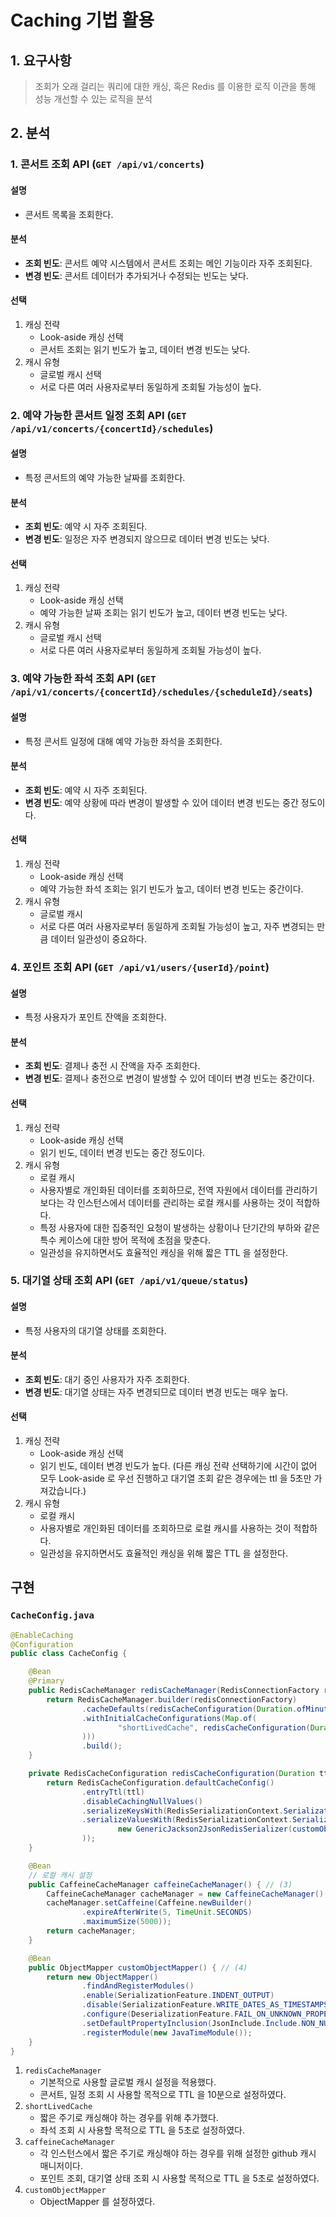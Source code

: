 # Caching 기법 활용

## 1. 요구사항
> 조회가 오래 걸리는 쿼리에 대한 캐싱, 혹은 Redis 를 이용한 로직 이관을 통해 성능 개선할 수 있는 로직을 분석   

## 2. 분석
### 1. 콘서트 조회 API (`GET /api/v1/concerts`)
#### 설명
- 콘서트 목록을 조회한다.

#### 분석
- **조회 빈도**: 콘서트 예약 시스템에서 콘서트 조회는 메인 기능이라 자주 조회된다.
- **변경 빈도**: 콘서트 데이터가 추가되거나 수정되는 빈도는 낮다.

#### 선택
1. 캐싱 전략
   - Look-aside 캐싱 선택
   - 콘서트 조회는 읽기 빈도가 높고, 데이터 변경 빈도는 낮다.
2. 캐시 유형
    - 글로벌 캐시 선택
    - 서로 다른 여러 사용자로부터 동일하게 조회될 가능성이 높다.

### 2. 예약 가능한 콘서트 일정 조회 API (`GET /api/v1/concerts/{concertId}/schedules`)
#### 설명
- 특정 콘서트의 예약 가능한 날짜를 조회한다.

#### 분석
- **조회 빈도**: 예약 시 자주 조회된다.
- **변경 빈도**: 일정은 자주 변경되지 않으므로 데이터 변경 빈도는 낮다.

#### 선택
1. 캐싱 전략
   - Look-aside 캐싱 선택
   - 예약 가능한 날짜 조회는 읽기 빈도가 높고, 데이터 변경 빈도는 낮다.
2. 캐시 유형
    - 글로벌 캐시 선택
    - 서로 다른 여러 사용자로부터 동일하게 조회될 가능성이 높다.

### 3. 예약 가능한 좌석 조회 API (`GET /api/v1/concerts/{concertId}/schedules/{scheduleId}/seats`)
#### 설명
- 특정 콘서트 일정에 대해 예약 가능한 좌석을 조회한다.

#### 분석
- **조회 빈도**: 예약 시 자주 조회된다.
- **변경 빈도**: 예약 상황에 따라 변경이 발생할 수 있어 데이터 변경 빈도는 중간 정도이다.

#### 선택
1. 캐싱 전략
   - Look-aside 캐싱 선택
   - 예약 가능한 좌석 조회는 읽기 빈도가 높고, 데이터 변경 빈도는 중간이다.
2. 캐시 유형
    - 글로벌 캐시
    - 서로 다른 여러 사용자로부터 동일하게 조회될 가능성이 높고, 자주 변경되는 만큼 데이터 일관성이 중요하다.

### 4. 포인트 조회 API (`GET /api/v1/users/{userId}/point`)
#### 설명
- 특정 사용자가 포인트 잔액을 조회한다.

#### 분석
- **조회 빈도**: 결제나 충전 시 잔액을 자주 조회한다.
- **변경 빈도**: 결제나 충전으로 변경이 발생할 수 있어 데이터 변경 빈도는 중간이다.

#### 선택
1. 캐싱 전략
   - Look-aside 캐싱 선택
   - 읽기 빈도, 데이터 변경 빈도는 중간 정도이다.
2. 캐시 유형
    - 로컬 캐시
    - 사용자별로 개인화된 데이터를 조회하므로, 전역 자원에서 데이터를 관리하기보다는 각 인스턴스에서 데이터를 관리하는 로컬 캐시를 사용하는 것이 적합하다.
    - 특정 사용자에 대한 집중적인 요청이 발생하는 상황이나 단기간의 부하와 같은 특수 케이스에 대한 방어 목적에 초점을 맞춘다.
    - 일관성을 유지하면서도 효율적인 캐싱을 위해 짧은 TTL 을 설정한다.

### 5. 대기열 상태 조회 API (`GET /api/v1/queue/status`)
#### 설명
- 특정 사용자의 대기열 상태를 조회한다.

#### 분석
- **조회 빈도**: 대기 중인 사용자가 자주 조회한다.
- **변경 빈도**: 대기열 상태는 자주 변경되므로 데이터 변경 빈도는 매우 높다.

#### 선택
1. 캐싱 전략
   - Look-aside 캐싱 선택
   - 읽기 빈도, 데이터 변경 빈도가 높다. (다른 캐싱 전략 선택하기에 시간이 없어 모두 Look-aside 로 우선 진행하고 대기열 조회 같은 경우에는 ttl 을 5초만 가져갔습니다.)
2. 캐시 유형
    - 로컬 캐시
    - 사용자별로 개인화된 데이터를 조회하므로 로컬 캐시를 사용하는 것이 적합하다.
    - 일관성을 유지하면서도 효율적인 캐싱을 위해 짧은 TTL 을 설정한다.

## 구현
### `CacheConfig.java`
```java
@EnableCaching
@Configuration
public class CacheConfig {

    @Bean
    @Primary
    public RedisCacheManager redisCacheManager(RedisConnectionFactory redisConnectionFactory) {
        return RedisCacheManager.builder(redisConnectionFactory)
                .cacheDefaults(redisCacheConfiguration(Duration.ofMinutes(10))) // (1)
                .withInitialCacheConfigurations(Map.of(
                        "shortLivedCache", redisCacheConfiguration(Duration.ofSeconds(5) // (2)
                )))
                .build();
    }

    private RedisCacheConfiguration redisCacheConfiguration(Duration ttl) {
        return RedisCacheConfiguration.defaultCacheConfig()
                .entryTtl(ttl)
                .disableCachingNullValues()
                .serializeKeysWith(RedisSerializationContext.SerializationPair.fromSerializer(new StringRedisSerializer()))
                .serializeValuesWith(RedisSerializationContext.SerializationPair.fromSerializer(
                        new GenericJackson2JsonRedisSerializer(customObjectMapper())
                ));
    }

    @Bean
    // 로컬 캐시 설정
    public CaffeineCacheManager caffeineCacheManager() { // (3)
        CaffeineCacheManager cacheManager = new CaffeineCacheManager();
        cacheManager.setCaffeine(Caffeine.newBuilder()
                .expireAfterWrite(5, TimeUnit.SECONDS)
                .maximumSize(5000));
        return cacheManager;
    }

    @Bean
    public ObjectMapper customObjectMapper() { // (4)
        return new ObjectMapper()
                .findAndRegisterModules()
                .enable(SerializationFeature.INDENT_OUTPUT)
                .disable(SerializationFeature.WRITE_DATES_AS_TIMESTAMPS)
                .configure(DeserializationFeature.FAIL_ON_UNKNOWN_PROPERTIES, false)
                .setDefaultPropertyInclusion(JsonInclude.Include.NON_NULL)
                .registerModule(new JavaTimeModule());
    }
}
```

1. `redisCacheManager`
   - 기본적으로 사용할 글로벌 캐시 설정을 적용했다.
   - 콘서트, 일정 조회 시 사용할 목적으로 TTL 을 10분으로 설정하였다.
2. `shortLivedCache`
   - 짧은 주기로 캐싱해야 하는 경우를 위해 추가했다.
   - 좌석 조회 시 사용할 목적으로 TTL 을 5초로 설정하였다.
3. `caffeineCacheManager`
   - 각 인스턴스에서 짧은 주기로 캐싱해야 하는 경우를 위해 설정한 github 캐시 매니저이다.
   - 포인트 조회, 대기열 상태 조회 시 사용할 목적으로 TTL 을 5초로 설정하였다.
4. `customObjectMapper`
   - ObjectMapper 를 설정하였다.